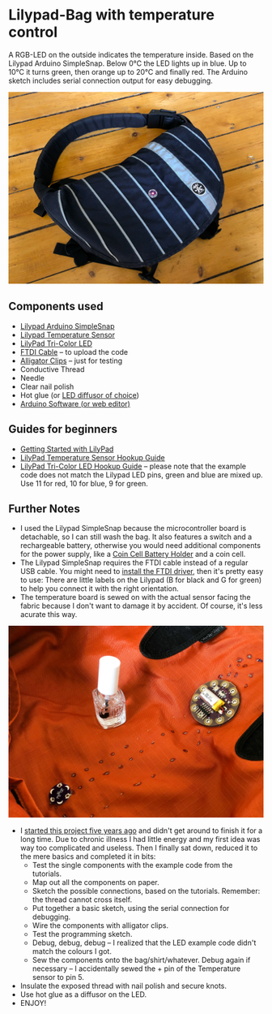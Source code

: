 # Lilypad-Bag with temperature control
A RGB-LED on the outside indicates the temperature inside. Based on the Lilypad Arduino SimpleSnap. Below 0°C the LED lights up in blue. Up to 10°C it turns green, then orange up to 20°C and finally red. The Arduino sketch includes serial connection output for easy debugging.

![Bag with LED on red](/Pictures/Lilypad-Bag.jpeg)

## Components used
* [Lilypad Arduino SimpleSnap](https://store.arduino.cc/lilypad-arduino-simplesnap)
* [Lilypad Temperature Sensor](https://www.sparkfun.com/products/8777)
* [LilyPad Tri-Color LED](https://www.sparkfun.com/products/8467)
* [FTDI Cable](https://www.sparkfun.com/products/9718) – to upload the code
* [Alligator Clips](https://www.sparkfun.com/products/12978) – just for testing
* Conductive Thread
* Needle
* Clear nail polish
* Hot glue (or [LED diffusor of choice](https://www.instructables.com/id/13-Ideas-for-Diffusing-LEDs/))
* [Arduino Software (or web editor)](https://www.arduino.cc/en/main/software)

## Guides for beginners
* [Getting Started with LilyPad](https://learn.sparkfun.com/tutorials/getting-started-with-lilypad)
* [LilyPad Temperature Sensor Hookup Guide](https://learn.sparkfun.com/tutorials/lilypad-temperature-sensor-hookup-guide)
* [LilyPad Tri-Color LED Hookup Guide](https://learn.sparkfun.com/tutorials/lilypad-tri-color-led-hookup-guide) – please note that the example code does not match the Lilypad LED pins, green and blue are mixed up. Use 11 for red, 10 for blue, 9 for green.

## Further Notes
* I used the Lilypad SimpleSnap because the microcontroller board is detachable, so I can still wash the bag. It also features a switch and a rechargeable battery, otherwise you would need additional components for the power supply, like a [Coin Cell Battery Holder](https://www.sparkfun.com/products/13883) and a coin cell.
* The Lilypad SimpleSnap requires the FTDI cable instead of a regular USB cable. You might need to [install the FTDI driver](https://learn.sparkfun.com/tutorials/how-to-install-ftdi-drivers/all), then it's pretty easy to use: There are little labels on the Lilypad (B for black and G for green) to help you connect it with the right orientation.
* The temperature board is sewed on with the actual sensor facing the fabric because I don't want to damage it by accident. Of course, it's less acurate this way.

![Electronics on the inside with Nail polish](/Pictures/Nail-polish.jpeg)

* I [started this project five years ago](https://stratum0.org/wiki/Leuchtkram) and didn't get around to finish it for a long time. Due to chronic illness I had little energy and my first idea was way too complicated and useless. Then I finally sat down, reduced it to the mere basics and completed it in bits:
  * Test the single components with the example code from the tutorials.
  * Map out all the components on paper.
  * Sketch the possible connections, based on the tutorials. Remember: the thread cannot cross itself.
  * Put together a basic sketch, using the serial connection for debugging.
  * Wire the components with alligator clips.
  * Test the programming sketch.
  * Debug, debug, debug – I realized that the LED example code didn't match the colours I got.
  * Sew the components onto the bag/shirt/whatever. Debug again if necessary – I accidentally sewed the + pin of the Temperature sensor to pin 5.
 * Insulate the exposed thread with nail polish and secure knots.
 * Use hot glue as a diffusor on the LED.
 * ENJOY!
